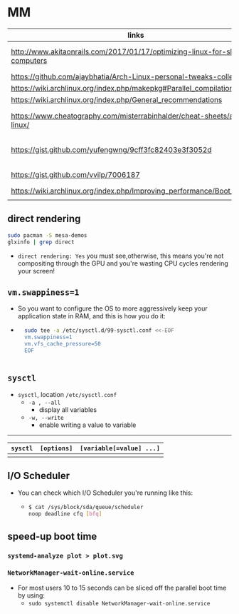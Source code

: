 # MM

| links                                                        | desp                                                         |
| ------------------------------------------------------------ | ------------------------------------------------------------ |
| http://www.akitaonrails.com/2017/01/17/optimizing-linux-for-slow-computers | Optimizing Linux for Slow Computers                          |
| https://github.com/ajaybhatia/Arch-Linux-personal-tweaks-collection |                                                              |
| https://wiki.archlinux.org/index.php/makepkg#Parallel_compilation | parallel                                                     |
| https://wiki.archlinux.org/index.php/General_recommendations |                                                              |
| https://www.cheatography.com/misterrabinhalder/cheat-sheets/arch-linux/ | Arch Linux Cheat Sheet by [misterrabinhalder](http://www.cheatography.com/misterrabinhalder/) |
| https://gist.github.com/yufengwng/9cff3fc82403e3f3052d       | Arch Linux Commands Cheatsheet                               |
| https://gist.github.com/vvilp/7006187                        | [**my Arch Linux cheat-sheet**](https://gist.github.com/vvilp/7083895#file-my-arch-linux-cheat-sheet) |
| https://wiki.archlinux.org/index.php/Improving_performance/Boot_process | nice                                                         |
|                                                              |                                                              |

## direct rendering

```bash
sudo pacman -S mesa-demos
glxinfo | grep direct
```

* ``direct rendering: Yes``  you must see,otherwise, this means you're not compositing through the GPU and you're wasting CPU cycles rendering your screen!

## `vm.swappiness=1`

* So you want to configure the OS to more aggressively keep your application state in RAM, and this is how you do it:

* ```bash
    sudo tee -a /etc/sysctl.d/99-sysctl.conf <<-EOF
    vm.swappiness=1
    vm.vfs_cache_pressure=50
    EOF
    ```
  ```
  
  ```

## `sysctl`

* `sysctl`,  location `/etc/sysctl.conf`
	* `-a , --all` 
		* display all variables
	* `-w, --write`
		* 	enable writing a value to variable

---

|`sysctl`|`[options]`|`[variable[=value] ...]`|
| ---- | :--: | :--: |
|      |      |      |

## I/O Scheduler
* You can check which I/O Scheduler you're running like this:
	* ```bash
	  $ cat /sys/block/sda/queue/scheduler
	  noop deadline cfq [bfq] 
	  ```

## speed-up boot time

### `systemd-analyze plot > plot.svg `

### `NetworkManager-wait-online.service`

* For most users 10 to 15 seconds can be sliced off the parallel boot time by using:
	* `sudo systemctl disable NetworkManager-wait-online.service`



